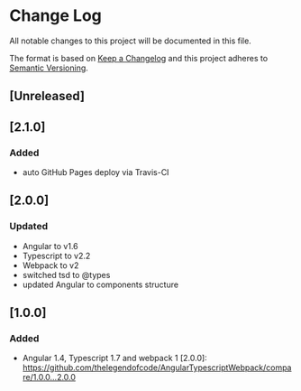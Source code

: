 # Change Log
All notable changes to this project will be documented in this file.

The format is based on [Keep a Changelog](http://keepachangelog.com/)
and this project adheres to [Semantic Versioning](http://semver.org/).

## [Unreleased]

## [2.1.0]
### Added
- auto GitHub Pages deploy via Travis-CI

## [2.0.0]
### Updated
- Angular to v1.6
- Typescript to v2.2
- Webpack to v2
- switched tsd to @types
- updated Angular to components structure

## [1.0.0]
### Added
- Angular 1.4, Typescript 1.7 and webpack 1
[2.0.0]: https://github.com/thelegendofcode/AngularTypescriptWebpack/compare/1.0.0...2.0.0
